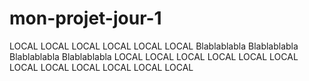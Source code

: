 # mon-projet-jour-1
LOCAL LOCAL LOCAL
LOCAL LOCAL LOCAL
Blablablabla
Blablablabla
Blablablabla
Blablablabla
LOCAL LOCAL LOCAL
LOCAL LOCAL LOCAL
LOCAL LOCAL LOCAL
LOCAL LOCAL LOCAL